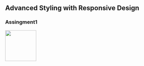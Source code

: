 ## Advanced Styling with Responsive Design
### Assingment1
<a href="https://heyitsamarth.github.io/Interactivity-with-JavaScript/Assingment1/index.html"><img  width ="100px" src ="https://louisville.edu/anthropology/images/click-me/image"/></a>
